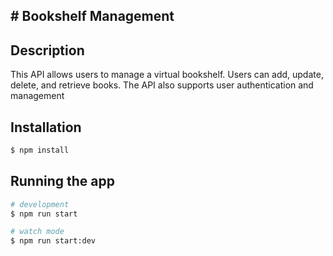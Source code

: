 ## # Bookshelf Management

## Description

This API allows users to manage a virtual bookshelf. Users can add, update, delete, and retrieve books. The API also supports user authentication and management

## Installation

```bash
$ npm install
```

## Running the app

```bash
# development
$ npm run start

# watch mode
$ npm run start:dev

```
